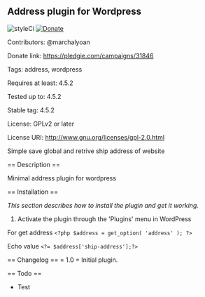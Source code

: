 ## Address plugin for Wordpress ##
![styleCi](https://styleci.io/repos/66348625/shield) [![Donate](https://img.shields.io/badge/Donate-PayPal-green.svg)](https://www.paypal.com/cgi-bin/webscr?cmd=_s-xclick&hosted_button_id=9CYUE3CVEAJ2Q)

Contributors: @marchalyoan

Donate link: https://pledgie.com/campaigns/31846

Tags: address, wordpress

Requires at least: 4.5.2

Tested up to: 4.5.2

Stable tag: 4.5.2

License: GPLv2 or later

License URI: http://www.gnu.org/licenses/gpl-2.0.html

Simple save global and retrive ship address of website

== Description ==

Minimal address plugin for wordpress

== Installation ==

*This section describes how to install the plugin and get it working.*

1. Activate the plugin through the 'Plugins' menu in WordPress

For get address
`<?php $address = get_option( 'address' ); ?>`

Echo value
`<?= $address['ship-address'];?>`


== Changelog ==
= 1.0 =
Initial plugin.

== Todo ==

* Test
